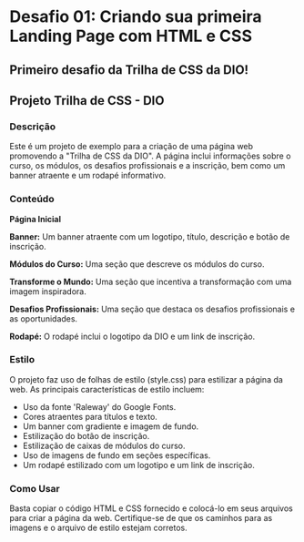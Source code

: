 # Desafio 01: Criando sua primeira Landing Page com HTML e CSS

## Primeiro desafio da Trilha de CSS da DIO!

## Projeto Trilha de CSS - DIO

### Descrição

Este é um projeto de exemplo para a criação de uma página web promovendo a "Trilha de CSS da DIO". A página inclui informações sobre o curso, os módulos, os desafios profissionais e a inscrição, bem como um banner atraente e um rodapé informativo.

### Conteúdo

**Página Inicial**

**Banner:** Um banner atraente com um logotipo, título, descrição e botão de inscrição.

**Módulos do Curso:** Uma seção que descreve os módulos do curso.

**Transforme o Mundo:** Uma seção que incentiva a transformação com uma imagem inspiradora.

**Desafios Profissionais:** Uma seção que destaca os desafios profissionais e as oportunidades.

**Rodapé:** O rodapé inclui o logotipo da DIO e um link de inscrição.

### Estilo
O projeto faz uso de folhas de estilo (style.css) para estilizar a página da web. As principais características de estilo incluem:
* Uso da fonte 'Raleway' do Google Fonts.
* Cores atraentes para títulos e texto.
* Um banner com gradiente e imagem de fundo.
* Estilização do botão de inscrição.
* Estilização de caixas de módulos do curso.
* Uso de imagens de fundo em seções específicas.
* Um rodapé estilizado com um logotipo e um link de inscrição.

### Como Usar

Basta copiar o código HTML e CSS fornecido e colocá-lo em seus arquivos para criar a página da web. Certifique-se de que os caminhos para as imagens e o arquivo de estilo estejam corretos.
